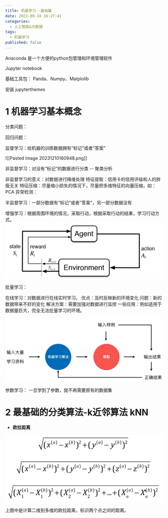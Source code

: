 ```yaml
---
title: 机器学习--基础篇
date: 2023-09-18 16:27:41
categories:
  - 人工智能&大数据
tags:
  - 机器学习
published: false
---
```



Anaconda 是一个方便的python包管理和环境管理软件

Jupyter notebook

基础工具包：
Panda、Numpy、Matplolib


安装 jupyterthemes


# 1 机器学习基本概念

分类问题：

回归问题：


监督学习：给机器的训练数据拥有“标记”或者“答案”

![[Pasted image 20231210180948.png]]

非监督学习：对没有“标记”的数据进行分类 -- 聚类分析

非监督学习的意义：对数据进行降维处理
	特征提取：信用卡的信用评级和人的胖瘦无关
	特征压缩：尽量缩小损失的情况下，尽量把多维特征的向量压缩，如：PCA
	异常检测：

半监督学习：一部分数据有“标记”或者“答案”，另一部分数据没有

增强学习：根据周围环境的情况，采取行动，根据采取行动的结果，学习行动方式。
![](https://raw.githubusercontent.com/BaihlUp/Figurebed/master/2023/20231210183041.png)


批量学习：

在线学习：对数据进行在线实时学习。
	优点：及时反映新的环境变化
	问题：新的数据带来不好的变化
	解决方案：需要加强对数据进行监控
	一些应用：例如适用于数据量巨大，完全无法批量学习的环境。

![](https://raw.githubusercontent.com/BaihlUp/Figurebed/master/2023/20231210183621.png)

参数学习：
	一旦学到了参数，就不再需要原有的数据集


# 2 最基础的分类算法-k近邻算法 kNN


- **欧拉距离**

![](https://raw.githubusercontent.com/BaihlUp/Figurebed/master/2023/20231210194323.png)

上图中是计算二维到多维的欧拉距离，标识两个点之间的距离。

